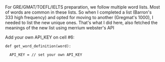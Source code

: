 For GRE/GMAT/TOEFL/IELTS preparation, we follow multiple word lists. Most of words are common in these lists. So when I completed a list (Barron's 333 high frequency) and opted for moving to another (Gregmat's 1000), I needed to list the new unique ones. That's what I did here, also fetched the meanings of the new list using merrium webster's API

 
Add your own API_KEY on cell #6:
  
  
    def get_word_definition(word):
  
      API_KEY = // set your own API_KEY
